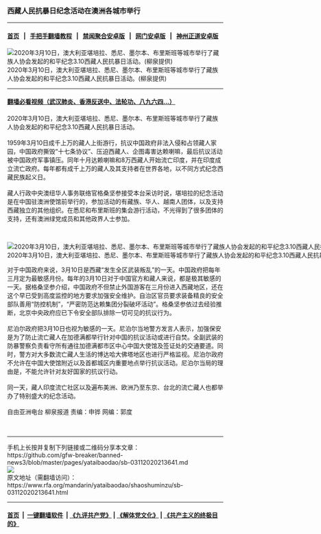 ### 西藏人民抗暴日纪念活动在澳洲各城市举行
------------------------

#### [首页](https://github.com/gfw-breaker/banned-news3/blob/master/README.md) &nbsp;&nbsp;|&nbsp;&nbsp; [手把手翻墙教程](https://github.com/gfw-breaker/guides/wiki) &nbsp;&nbsp;|&nbsp;&nbsp; [禁闻聚合安卓版](https://github.com/gfw-breaker/bn-android) &nbsp;&nbsp;|&nbsp;&nbsp; [网门安卓版](https://github.com/oGate2/oGate) &nbsp;&nbsp;|&nbsp;&nbsp; [神州正道安卓版](https://github.com/SzzdOgate/update) 



<div id="headerimg">
 <img alt="2020年3月10日，澳大利亚堪培拉、悉尼、墨尔本、布里斯班等城市举行了藏族人协会发起的和平纪念3.10西藏人民抗暴日活动。(柳泉提供)
" src="https://www.rfa.org/mandarin/yataibaodao/shaoshuminzu/sb-03112020213641.html/83631681_190132109042743_6543563772752035840_n.jpg/@@images/32b0ca91-4bdf-48d2-beaf-4ce16b9aba4a.jpeg" title="2020年3月10日，澳大利亚堪培拉、悉尼、墨尔本、布里斯班等城市举行了藏族人协会发起的和平纪念3.10西藏人民抗暴日活动。(柳泉提供)
"/>
 <div id="headerimgcontents">
  <div id="headerimgcaption">
   <span>
    2020年3月10日，澳大利亚堪培拉、悉尼、墨尔本、布里斯班等城市举行了藏族人协会发起的和平纪念3.10西藏人民抗暴日活动。(柳泉提供)
   </span>
   <!-- zoomattribute -->
  </div>
  <!-- headerimgcaption -->
 </div>
 <!-- headerimagecontents -->
</div>

<hr/>


#### [翻墙必看视频（武汉肺炎、香港反送中、法轮功、八九六四...）](https://github.com/gfw-breaker/banned-news3/blob/master/pages/link3.md)

<div id="storytext">
 <div>
  <div class="slot_header">
  </div>
 </div>
 <p>
  2020年3月10日，澳大利亚堪培拉、悉尼、墨尔本、布里斯班等城市举行了藏族人协会发起的和平纪念3.10西藏人民抗暴日活动。
  <br/>
  <br/>
  1959年3月10日成千上万的藏人上街游行，抗议中国政府非法入侵和占领藏人家园，中国政府撕毁“十七条协议”、压迫西藏人、企图毒害达赖喇嘛，最后抗议活动被中国政府军事镇压。同年十月达赖喇嘛和8万西藏人开始流亡印度，并在印度成立流亡政府。每年都有成千上万的藏人及其支持者在世界各地，以不同方式纪念西藏民族起义日。
  <br/>
  <br/>
  藏人行政中央澳纽华人事务联络官格桑坚参接受本台采访时说，堪培拉的纪念活动是在中国驻澳洲使馆前举行的，参加活动的有藏族、华人、越南人团体，以及支持西藏独立的其他组织。在悉尼和布里斯班的集会游行活动，不光得到了很多团体的支持，还有澳洲绿党成员和其他政界人士参加。
 </p>
 <p>
  <br/>
  <div class="image-inline captioned" style="width:960px;">
   <div style="width:960px;">
    <img alt="2020年3月10日，澳大利亚堪培拉、悉尼、墨尔本、布里斯班等城市举行了藏族人协会发起的和平纪念3.10西藏人民抗暴日活动。(柳泉提供)" src="https://www.rfa.org/mandarin/yataibaodao/shaoshuminzu/sb-03112020213641.html/87821768_217856526270301_5508455845299486720_n.jpg" title="2020年3月10日，澳大利亚堪培拉、悉尼、墨尔本、布里斯班等城市举行了藏族人协会发起的和平纪念3.10西藏人民抗暴日活动。(柳泉提供)"/>
   </div>
   <div class="image-caption">
    <span style="width:960px;">
     2020年3月10日，澳大利亚堪培拉、悉尼、墨尔本、布里斯班等城市举行了藏族人协会发起的和平纪念3.10西藏人民抗暴日活动。(柳泉提供)
    </span>
    <span class="copyright">
    </span>
   </div>
  </div>
 </p>
 <p>
  对于中国政府来说，3月10日是西藏“发生全区武装叛乱”的一天。中国政府把每年三月定为最敏感月份。每年的3月10日对于中国官方和藏人来说，都是极其敏感的一天。据格桑坚参介绍，中国政府不但禁止外国游客在三月份进入西藏地区，还在这个早已受到高度监控的地方要求加强安全维护。自治区官员要求装备精良的安全部队善用“防控机制”，“严密防范达赖集团分裂破坏活动”。格桑坚参依过去经验推断，北京中央政府应已下令安全部队排除一切可见的抗议行为。
  <br/>
  <br/>
  尼泊尔政府把3月10日也视为敏感的一天。尼泊尔当地警方发言人表示，加强保安是为了防止流亡藏人在加德满都举行针对中国的抗议活动或进行自焚。全副武装的防暴警察负责看守所有通往加德满都市区中心中国大使馆及签证处的交通要道。同时，警方对大多数流亡藏人生活的博达哈大佛塔地区也进行严格监视。尼泊尔政府不允许在中国大使馆附近以及首都城区内重要地点举行抗议活动。尼泊尔当局的理由是，不能允许针对友好国家的抗议行动。
  <br/>
  <br/>
  同一天，藏人印度流亡社区以及遍布美洲、欧洲乃至东京、台北的流亡藏人也都举办了特别盛大的纪念活动。
  <br/>
  <br/>
  自由亚洲电台 柳泉报道 责编：申铧 网编：郭度
  <br/>
  <br/>
  <br/>
 </p>
</div>

<hr/>
手机上长按并复制下列链接或二维码分享本文章：<br/>
https://github.com/gfw-breaker/banned-news3/blob/master/pages/yataibaodao/sb-03112020213641.md <br/>
<a href='https://github.com/gfw-breaker/banned-news3/blob/master/pages/yataibaodao/sb-03112020213641.md'><img src='https://github.com/gfw-breaker/banned-news3/blob/master/pages/yataibaodao/sb-03112020213641.md.png'/></a> <br/>
原文地址（需翻墙访问）：https://www.rfa.org/mandarin/yataibaodao/shaoshuminzu/sb-03112020213641.html


------------------------
#### [首页](https://github.com/gfw-breaker/banned-news3/blob/master/README.md) &nbsp;|&nbsp; [一键翻墙软件](https://github.com/gfw-breaker/nogfw/blob/master/README.md) &nbsp;| [《九评共产党》](https://github.com/gfw-breaker/9ping.md/blob/master/README.md#九评之一评共产党是什么) | [《解体党文化》](https://github.com/gfw-breaker/jtdwh.md/blob/master/README.md) | [《共产主义的终极目的》](https://github.com/gfw-breaker/gczydzjmd.md/blob/master/README.md)


<img src='http://gfw-breaker.win/banned-news3/pages/yataibaodao/sb-03112020213641.md' width='0px' height='0px'/>